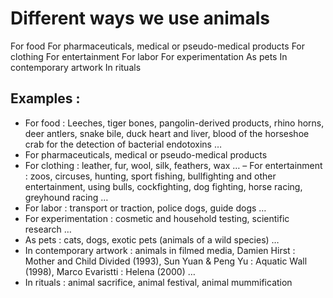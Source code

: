# Different ways we use animals

For food
For pharmaceuticals, medical or pseudo-medical products
For clothing
For entertainment
For labor
For experimentation
As pets
In contemporary artwork
In rituals

## Examples : 
-  For food : Leeches, tiger bones, pangolin-derived products,
rhino horns, deer antlers, snake bile, duck heart
and liver, blood of the horseshoe crab for the
detection of bacterial endotoxins …
- For pharmaceuticals, medical or pseudo-medical products
- For clothing : leather, fur, wool, silk, feathers, wax …
– For entertainment : zoos, circuses, hunting, sport fishing, bullfighting and other entertainment, using bulls, cockfighting, dog fighting, horse racing, greyhound racing …
- For labor : transport or traction, police dogs, guide dogs …
- For experimentation : cosmetic and household testing, scientific research …
- As pets : cats, dogs, exotic pets (animals of a wild species) …
- In contemporary artwork : animals in filmed media, Damien Hirst : Mother and Child Divided (1993), Sun Yuan & Peng Yu : Aquatic Wall (1998), Marco Evaristti : Helena (2000) …
- In rituals : animal sacrifice, animal festival, animal mummification